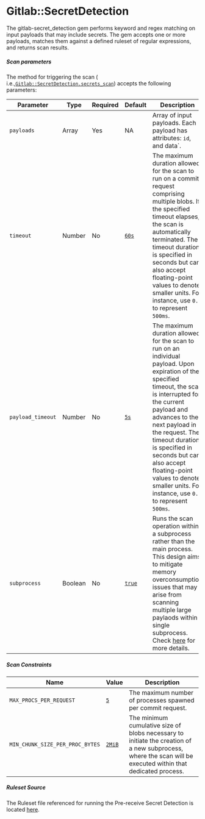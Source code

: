# Gitlab::SecretDetection

The gitlab-secret_detection gem performs keyword and regex matching on input payloads that may include secrets. The gem accepts one or more payloads, matches them against a defined ruleset of regular expressions, and returns scan results.

##### Scan parameters

The method for triggering the scan (
i.e.,[`Gitlab::SecretDetection.secrets_scan`](https://gitlab.com/gitlab-org/gitlab/-/blob/5dfcf7431bfff25519c05a7e66c0cbb8d7b362be/gems/gitlab-secret_detection/lib/gitlab/secret_detection/scan.rb#L75))
accepts the following parameters:

| Parameter      | Type    | Required | Default                                                                                                                                                             | Description                                                                                                                                                                                                                                                                                                                                                                |
|----------------|---------|----------|---------------------------------------------------------------------------------------------------------------------------------------------------------------------|----------------------------------------------------------------------------------------------------------------------------------------------------------------------------------------------------------------------------------------------------------------------------------------------------------------------------------------------------------------------------|
| `payloads`        | Array   | Yes      | NA                                                                                                                                                                  | Array of input payloads. Each payload has attributes: `id`, and data`.                                                                                                                                                                                              |
| `timeout`      | Number  | No       | [`60s`](https://gitlab.com/gitlab-org/gitlab/-/blob/5dfcf7431bfff25519c05a7e66c0cbb8d7b362be/gems/gitlab-secret_detection/lib/gitlab/secret_detection/scan.rb#L22)  | The maximum duration allowed for the scan to run on a commit request comprising multiple blobs. If the specified timeout elapses, the scan is automatically terminated. The timeout duration is specified in seconds but can also accept floating-point values to denote smaller units. For instance, use `0.5` to represent `500ms`.                                      |
| `payload_timeout` | Number  | No       | [`5s`](https://gitlab.com/gitlab-org/gitlab/-/blob/5dfcf7431bfff25519c05a7e66c0cbb8d7b362be/gems/gitlab-secret_detection/lib/gitlab/secret_detection/scan.rb#L24)   | The maximum duration allowed for the scan to run on an individual payload. Upon expiration of the specified timeout, the scan is interrupted for the current payload and advances to the next payload in the request. The timeout duration is specified in seconds but can also accept floating-point values to denote smaller units. For instance, use `0.5` to represent `500ms`. |
| `subprocess`   | Boolean | No       | [`true`](https://gitlab.com/gitlab-org/gitlab/-/blob/5dfcf7431bfff25519c05a7e66c0cbb8d7b362be/gems/gitlab-secret_detection/lib/gitlab/secret_detection/scan.rb#L34) | Runs the scan operation within a subprocess rather than the main process. This design aims to mitigate memory overconsumption issues that may arise from scanning multiple large paylaods within a single subprocess. Check [here](https://docs.gitlab.com/ee/architecture/blueprints/secret_detection/decisions/002_run_scan_within_subprocess.html) for more details.       |

##### Scan Constraints

| Name                            | Value                                                                                                                                                               | Description                                                                                                                                                 |
|---------------------------------|---------------------------------------------------------------------------------------------------------------------------------------------------------------------|-------------------------------------------------------------------------------------------------------------------------------------------------------------|
| `MAX_PROCS_PER_REQUEST`         | [`5`](https://gitlab.com/gitlab-org/gitlab/-/blob/5dfcf7431bfff25519c05a7e66c0cbb8d7b362be/gems/gitlab-secret_detection/lib/gitlab/secret_detection/scan.rb#L29)    | The maximum number of processes spawned per commit request.                                                                                                 |
| `MIN_CHUNK_SIZE_PER_PROC_BYTES` | [`2MiB`](https://gitlab.com/gitlab-org/gitlab/-/blob/5dfcf7431bfff25519c05a7e66c0cbb8d7b362be/gems/gitlab-secret_detection/lib/gitlab/secret_detection/scan.rb#L32) | The minimum cumulative size of blobs necessary to initiate the creation of a new subprocess, where the scan will be executed within that dedicated process. |

##### Ruleset Source

The Ruleset file referenced for running the Pre-receive Secret Detection is
located [here](https://gitlab.com/gitlab-org/gitlab/-/blob/2da1c72dbc9df4d9130262c6b79ea785b6bb14ac/gems/gitlab-secret_detection/lib/gitleaks.toml).


